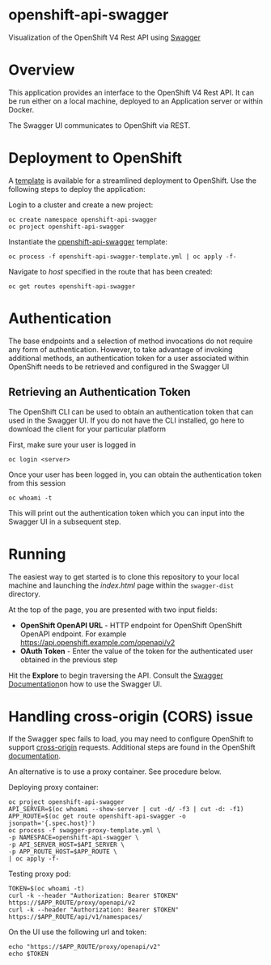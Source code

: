 openshift-api-swagger
=================

Visualization of the OpenShift V4 Rest API using [Swagger](http://swagger.io)


# Overview

This application provides an interface to the OpenShift V4 Rest API. It can be run either on a local machine, deployed to an Application server or within Docker. 

The Swagger UI communicates to OpenShift via REST. 

# Deployment to OpenShift

A [template](https://docs.openshift.com/container-platform/4.13/openshift_images/using-templates.html) is available for a streamlined deployment to OpenShift. Use the following steps to deploy the application:

Login to a cluster and create a new project:

```
oc create namespace openshift-api-swagger
oc project openshift-api-swagger
```

Instantiate the [openshift-api-swagger](openshift-api-swagger-template.yml) template:

```
oc process -f openshift-api-swagger-template.yml | oc apply -f-
```

Navigate to _host_ specified in the route that has been created:

```
oc get routes openshift-api-swagger
```

# Authentication

The base endpoints and a selection of method invocations do not require any form of authentication. However, to take advantage of invoking additional methods, an authentication token for a user associated within OpenShift needs to be retrieved and configured in the Swagger UI

## Retrieving an Authentication Token

The OpenShift CLI can be used to obtain an authentication token that can used in the Swagger UI. If you do not have the CLI installed, go here to download the client for your particular platform

First, make sure your user is logged in

```
oc login <server>
```

Once your user has been logged in, you can obtain the authentication token from this session 

```
oc whoami -t
```

This will print out the authentication token which you can input into the Swagger UI in a subsequent step.

# Running

The easiest way to get started is to clone this repository to your local machine and launching the *index.html* page within the `swagger-dist` directory.

At the top of the page, you are presented with two input fields: 

* **OpenShift OpenAPI  URL** - HTTP endpoint for OpenShift OpenShift OpenAPI endpoint. For example https://api.openshift.example.com/openapi/v2
* **OAuth Token** - Enter the value of the token for the authenticated user obtained in the previous step

Hit the **Explore** to begin traversing the API. Consult the [Swagger Documentation](http://swagger.io/getting-started/)on how to use the Swagger UI. 

# Handling cross-origin (CORS) issue

If the Swagger spec fails to load, you may need to configure OpenShift to support [cross-origin](http://www.w3.org/TR/cors/) requests. Additional steps are found in the OpenShift [documentation](https://docs.openshift.com/container-platform/4.13/security/allowing-javascript-access-api-server.html).

An alternative is to use a proxy container. See procedure below.

Deploying proxy container:

```
oc project openshift-api-swagger
API_SERVER=$(oc whoami --show-server | cut -d/ -f3 | cut -d: -f1)
APP_ROUTE=$(oc get route openshift-api-swagger -o jsonpath='{.spec.host}')
oc process -f swagger-proxy-template.yml \
-p NAMESPACE=openshift-api-swagger \
-p API_SERVER_HOST=$API_SERVER \
-p APP_ROUTE_HOST=$APP_ROUTE \
| oc apply -f-
```

Testing proxy pod:

```
TOKEN=$(oc whoami -t)
curl -k --header "Authorization: Bearer $TOKEN" https://$APP_ROUTE/proxy/openapi/v2
curl -k --header "Authorization: Bearer $TOKEN" https://$APP_ROUTE/api/v1/namespaces/
```

On the UI use the following url and token:
```
echo "https://$APP_ROUTE/proxy/openapi/v2"
echo $TOKEN
```
